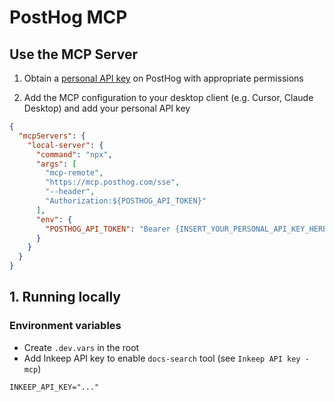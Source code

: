 # PostHog MCP

## Use the MCP Server

1. Obtain a [personal API key](https://posthog.com/docs/api#how-to-obtain-a-personal-api-key) on PostHog with appropriate permissions

2. Add the MCP configuration to your desktop client (e.g. Cursor, Claude Desktop) and add your personal API key

```json
{
  "mcpServers": {
    "local-server": {
      "command": "npx",
      "args": [
        "mcp-remote",
        "https://mcp.posthog.com/sse",
        "--header",
        "Authorization:${POSTHOG_API_TOKEN}"
      ],
      "env": {
        "POSTHOG_API_TOKEN": "Bearer {INSERT_YOUR_PERSONAL_API_KEY_HERE}"
      }
    }
  }
}
```

## 1. Running locally

### Environment variables

- Create `.dev.vars` in the root
- Add Inkeep API key to enable `docs-search` tool (see `Inkeep API key - mcp`)


```
INKEEP_API_KEY="..."
```


